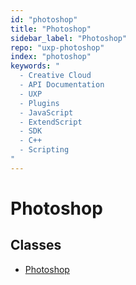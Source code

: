 ```yaml
---
id: "photoshop"
title: "Photoshop"
sidebar_label: "Photoshop"
repo: "uxp-photoshop"
index: "photoshop"
keywords: "
  - Creative Cloud
  - API Documentation
  - UXP
  - Plugins
  - JavaScript
  - ExtendScript
  - SDK
  - C++
  - Scripting
"
---
```


# Photoshop

## Classes

- [Photoshop](/ps_reference/classes/Photoshop/)
